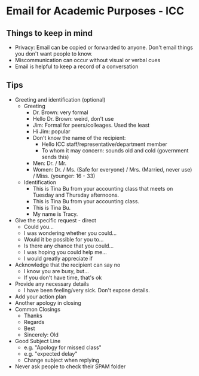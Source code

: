 # Email for Academic Purposes - ICC

## Things to keep in mind

-   Privacy: Email can be copied or forwarded to anyone. Don't email things you don't want people to know.
-   Miscommunication can occur without visual or verbal cues
-   Email is helpful to keep a record of a conversation

## Tips

-   Greeting and identification (optional)
    -   Greeting
        -   Dr. Brown: very formal
        -   Hello Dr. Brown: weird, don't use
        -   Jim: Formal for peers/colleages. Used the least
        -   Hi Jim: popular
        -   Don't know the name of the recipient:
            -   Hello ICC staff/representative/department member
            -   To whom it may concern: sounds old and cold (government sends this)
        -   Men: Dr. / Mr.  
        -   Women: Dr. / Ms. (Safe for everyone) / Mrs. (Married, never use) / Miss. (younger: 16 - 33)
    -   Identification
        -   This is Tina Bu from your accounting class that meets on Tuesday and Thursday afternoons.
        -   This is Tina Bu from your accounting class.
        -   This is Tina Bu.
        -   My name is Tracy.
-   Give the specific request - direct
    -   Could you...
    -   I was wondering whether you could...
    -   Would it be possible for you to...
    -   Is there any chance that you could...
    -   I was hoping you could help me...
    -   I would greatly appreciate if 
-   Acknowledge that the recipient can say no
    -   I know you are busy, but...
    -   If you don't have time, that's ok
-   Provide any necessary details
    -   I have been feeling/very sick. Don't expose details.
-   Add your action plan
-   Another apology in closing
-   Common Closings
    -   Thanks
    -   Regards
    -   Best
    -   Sincerely: Old
-   Good Subject Line
    -   e.g. "Apology for missed class"
    -   e.g. "expected delay"
    -   Change subject when replying
-   Never ask people to check their SPAM folder